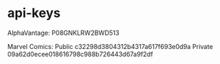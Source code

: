 # api-keys

AlphaVantage: P08GNKLRW2BWD513

Marvel Comics: 
  Public
  c32298d3804312b4317a617f693e0d9a
  Private
  09a62d0ecee018616798c988b726443d67a9f2df
